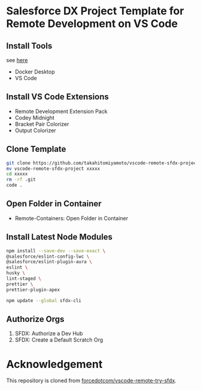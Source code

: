 # Salesforce DX Project Template for Remote Development on VS Code

## Install Tools

see [here](https://forcedotcom.github.io/salesforcedx-vscode/articles/user-guide/remote-development#install)

- Docker Desktop
- VS Code

## Install VS Code Extensions

- Remote Development Extension Pack
- Codey Midnight
- Bracket Pair Colorizer
- Output Colorizer

## Clone Template

```sh
git clone https://github.com/takahitomiyamoto/vscode-remote-sfdx-project.git
mv vscode-remote-sfdx-project xxxxx
cd xxxxx
rm -rf .git
code .
```

## Open Folder in Container

- Remote-Containers: Open Folder in Container

## Install Latest Node Modules

```sh
npm install --save-dev --save-exact \
@salesforce/eslint-config-lwc \
@salesforce/eslint-plugin-aura \
eslint \
husky \
lint-staged \
prettier \
prettier-plugin-apex
```

```sh
npm update --global sfdx-cli
```

## Authorize Orgs

1. SFDX: Authorize a Dev Hub
1. SFDX: Create a Default Scratch Org

# Acknowledgement

This repository is cloned from [forcedotcom/vscode-remote-try-sfdx](https://github.com/forcedotcom/vscode-remote-try-sfdx).

